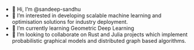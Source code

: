 - 👋 Hi, I’m @sandeep-sandhu
- 👀 I’m interested in developing scalable machine learning and optimisation solutions for industry deployment.
- 🌱 I’m currently learning Geometric Deep Learning
- 💞️ I’m looking to collaborate on Rust and Julia projects which implement probabilistic graphical models and distributed graph based algorithms.

<!---
sandeep-sandhu/sandeep-sandhu is a ✨ special ✨ repository because its `README.md` (this file) appears on your GitHub profile.
You can click the Preview link to take a look at your changes.
--->
